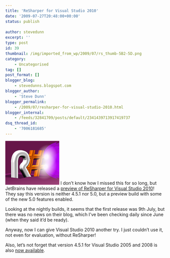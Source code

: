 ```yaml
---
title: 'ReSharper for Visual Studio 2010'
date: '2009-07-27T20:48:00+00:00'
status: publish

author: stevedunn
excerpt: ''
type: post
id: 39
thumbnail: /img/imported_from_wp/2009/07/rs_thumb-5B2-5D.png
category:
    - Uncategorised
tag: []
post_format: []
blogger_blog:
    - stevedunns.blogspot.com
blogger_author:
    - 'Steve Dunn'
blogger_permalink:
    - /2009/07/resharper-for-visual-studio-2010.html
blogger_internal:
    - /feeds/32841709/posts/default/2341439713917419737
dsq_thread_id:
    - '7006181685'
---
```

[![rs](/img/imported_from_wp/2009/07/rs_thumb-5B2-5D.png "rs")](/img/imported_from_wp/2009/07/rs_thumb-5B2-5D.png) I don’t know how I missed this for so long, but JetBrains have released a [preview of ReSharper for Visual Studio 2010](http://www.jetbrains.net/confluence/display/ReSharper/ReSharper+for+Visual+Studio+2010+%28Preview%29)! They say this version is neither 4.5.1 nor 5.0, but a preview build with some of the new 5.0 features enabled.

Looking at the nightly builds, it seems that the first release was 9th July, but there was no news on their blog, which I’ve been checking daily since June (when they said it’d be ready).

Anyway, now I can give Visual Studio 2010 another try. I just couldn’t use it, not even for evaluation, without ReSharper!

Also, let’s not forget that version 4.5.1 for Visual Studio 2005 and 2008 is also [now available](http://www.jetbrains.com/resharper/index.html).